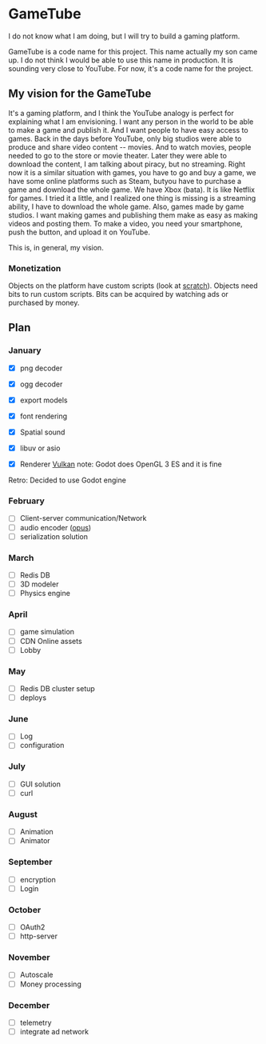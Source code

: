 # GameTube
I do not know what I am doing, but I will try to build a gaming platform.

GameTube is a code name for this project. This name actually my son came up. I do not think I would be able to use this name in production. It is sounding very close to YouTube. For now, it's a code name for the project.

## My vision for the GameTube

It's a gaming platform, and I think the YouTube analogy is perfect for explaining what I am envisioning. I want any person in the world to be able to make a game and publish it. And I want people to have easy access to games. Back in the days before YouTube, only big studios were able to produce and share video content -- movies. And to watch movies, people needed to go to the store or movie theater. Later they were able to download the content, I am talking about piracy, but no streaming. Right now it is a similar situation with games, you have to go and buy a game, we have some online platforms such as Steam, butyou have to purchase a game and download the whole game. We have Xbox (bata). It is like Netflix for games. I tried it a little, and I realized one thing is missing is a streaming ability, I have to download the whole game. Also, games made by game studios. I want making games and publishing them make as easy as making videos and posting them. To make a video, you need your smartphone, push the button, and upload it on YouTube.

This is, in general, my vision.

### Monetization
Objects on the platform have custom scripts (look at [scratch]( https://en.wikipedia.org/wiki/Scratch_(programming_language))). Objects need bits to run custom scripts. Bits can be acquired by watching ads or purchased by money.

## Plan
### January
- [x] png decoder
- [x] ogg decoder
- [x] export models
- [x] font rendering
- [x] Spatial sound
- [x] libuv or asio
- [x] Renderer [Vulkan](https://www.khronos.org/vulkan/) note: Godot does
      OpenGL 3 ES and it is fine
 

Retro:
Decided to use Godot engine

### February
- [ ] Client-server communication/Network
- [ ] audio encoder ([opus](http://opus-codec.org/))
- [ ] serialization solution
### March
- [ ] Redis DB
- [ ] 3D modeler
- [ ] Physics engine
### April
- [ ] game simulation
- [ ] CDN Online assets
- [ ] Lobby
### May
- [ ] Redis DB cluster setup
- [ ] deploys
### June
- [ ] Log
- [ ] configuration
### July
- [ ] GUI solution
- [ ] curl
### August
- [ ] Animation
- [ ] Animator
### September
- [ ] encryption
- [ ] Login
### October
- [ ] OAuth2
- [ ] http-server
### November
- [ ] Autoscale
- [ ] Money processing
### December
- [ ] telemetry
- [ ] integrate ad network
